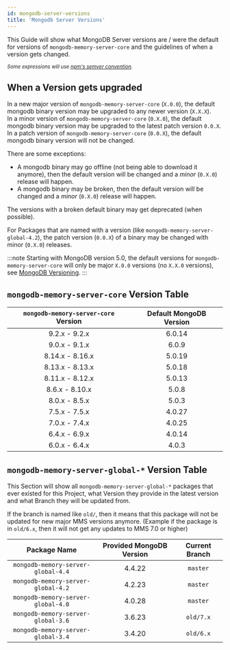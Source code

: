 ```yaml
---
id: mongodb-server-versions
title: 'Mongodb Server Versions'
---
```



This Guide will show what MongoDB Server versions are / were the default for versions of `mongodb-memory-server-core` and the guidelines of when a version gets changed.

*<sub>Some expressions will use [npm's semver convention](https://www.npmjs.com/package/semver).</sub>*

## When a Version gets upgraded

In a new major version of `mongodb-memory-server-core` (`X.0.0`), the default mongodb binary version may be upgraded to any newer version (`X.X.X`).  
In a minor version of `mongodb-memory-server-core` (`0.X.0`), the default mongodb binary version may be upgraded to the latest patch version `0.0.X`.  
In a patch version of `mongodb-memory-server-core` (`0.0.X`), the default mongodb binary version will not be changed.

There are some exceptions:

- A mongodb binary may go offline (not being able to download it anymore), then the default version will be changed and a *minor* (`0.X.0`) release will happen.
- A mongodb binary may be broken, then the default version will be changed and a *minor* (`0.X.0`) release will happen.

The versions with a broken default binary may get deprecated (when possible).

For Packages that are named with a version (like `mongodb-memory-server-global-4.2`), the patch version (`0.0.X`) of a binary may be changed with minor (`0.X.0`) releases.

:::note
Starting with MongoDB version 5.0, the default versions for `mongodb-memory-server-core` will only be major `X.0.0` versions (no `X.X.0` versions), see [MongoDB Versioning](https://docs.mongodb.com/manual/reference/versioning/#std-label-release-version-numbers).
:::

## `mongodb-memory-server-core` Version Table

| `mongodb-memory-server-core` Version | Default MongoDB Version |
| :----------------------------------: | :---------------------: |
|            9.2.x - 9.2.x             |         6.0.14          |
|            9.0.x - 9.1.x             |          6.0.9          |
|           8.14.x - 8.16.x            |         5.0.19          |
|           8.13.x - 8.13.x            |         5.0.18          |
|           8.11.x - 8.12.x            |         5.0.13          |
|            8.6.x - 8.10.x            |          5.0.8          |
|            8.0.x - 8.5.x             |          5.0.3          |
|            7.5.x - 7.5.x             |         4.0.27          |
|            7.0.x - 7.4.x             |         4.0.25          |
|            6.4.x - 6.9.x             |         4.0.14          |
|            6.0.x - 6.4.x             |          4.0.3          |

## `mongodb-memory-server-global-*` Version Table

This Section will show all `mongodb-memory-server-global-*` packages that ever existed for this Project, what Version they provide in the latest version and what Branch they will be updated from.

If the branch is named like `old/`, then it means that this package will not be updated for new major MMS versions anymore. (Example if the package is in `old/6.x`, then it will not get any updates to MMS 7.0 or higher)

|            Package Name            | Provided MongoDB Version | Current Branch |
| :--------------------------------: | :----------------------: | :------------: |
| `mongodb-memory-server-global-4.4` |          4.4.22          |    `master`    |
| `mongodb-memory-server-global-4.2` |          4.2.23          |    `master`    |
| `mongodb-memory-server-global-4.0` |          4.0.28          |    `master`    |
| `mongodb-memory-server-global-3.6` |          3.6.23          |   `old/7.x`    |
| `mongodb-memory-server-global-3.4` |          3.4.20          |   `old/6.x`    |
